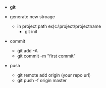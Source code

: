 * **git**

* generate new stroage
  * in project path ex)c:\project\projectname
    * git init
* commit 
  * git add -A
  * git commit -m "first commit"
* push
  * git remote add origin (your repo url)
  * git push -f origin master

